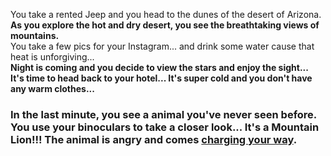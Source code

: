 You take a rented Jeep and you head to the dunes of the desert of Arizona.  
**As you explore the hot and dry desert, you see the breathtaking views of mountains.**  
You take a few pics for your Instagram... and drink some water cause that heat is unforgiving...  
**Night is coming and you decide to view the stars and enjoy the sight...**  
**It's time to head back to your hotel... It's super cold and you don't have any warm clothes...**

### In the last minute, you see a animal you've never seen before. You use your binoculars to take a closer look... It's a Mountain Lion!!! The animal is angry and comes [charging your way](animal.md).


